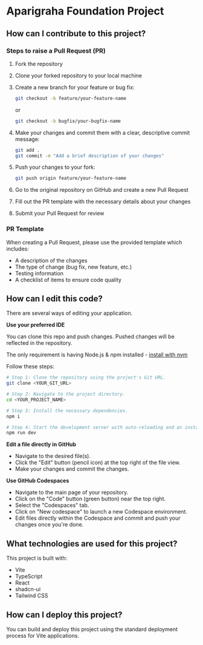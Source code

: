 # Aparigraha Foundation Project

## How can I contribute to this project?

### Steps to raise a Pull Request (PR)

1. Fork the repository
2. Clone your forked repository to your local machine
3. Create a new branch for your feature or bug fix:

   ```bash
   git checkout -b feature/your-feature-name
   ```

   or

   ```bash
   git checkout -b bugfix/your-bugfix-name
   ```

4. Make your changes and commit them with a clear, descriptive commit message:

   ```bash
   git add .
   git commit -m "Add a brief description of your changes"
   ```

5. Push your changes to your fork:

   ```bash
   git push origin feature/your-feature-name
   ```

6. Go to the original repository on GitHub and create a new Pull Request
7. Fill out the PR template with the necessary details about your changes
8. Submit your Pull Request for review

### PR Template

When creating a Pull Request, please use the provided template which includes:

- A description of the changes
- The type of change (bug fix, new feature, etc.)
- Testing information
- A checklist of items to ensure code quality

## How can I edit this code?

There are several ways of editing your application.

**Use your preferred IDE**

You can clone this repo and push changes. Pushed changes will be reflected in the repository.

The only requirement is having Node.js & npm installed - [install with nvm](https://github.com/nvm-sh/nvm#installing-and-updating)

Follow these steps:

```sh
# Step 1: Clone the repository using the project's Git URL.
git clone <YOUR_GIT_URL>

# Step 2: Navigate to the project directory.
cd <YOUR_PROJECT_NAME>

# Step 3: Install the necessary dependencies.
npm i

# Step 4: Start the development server with auto-reloading and an instant preview.
npm run dev
```

**Edit a file directly in GitHub**

- Navigate to the desired file(s).
- Click the "Edit" button (pencil icon) at the top right of the file view.
- Make your changes and commit the changes.

**Use GitHub Codespaces**

- Navigate to the main page of your repository.
- Click on the "Code" button (green button) near the top right.
- Select the "Codespaces" tab.
- Click on "New codespace" to launch a new Codespace environment.
- Edit files directly within the Codespace and commit and push your changes once you're done.

## What technologies are used for this project?

This project is built with:

- Vite
- TypeScript
- React
- shadcn-ui
- Tailwind CSS

## How can I deploy this project?

You can build and deploy this project using the standard deployment process for Vite applications.
